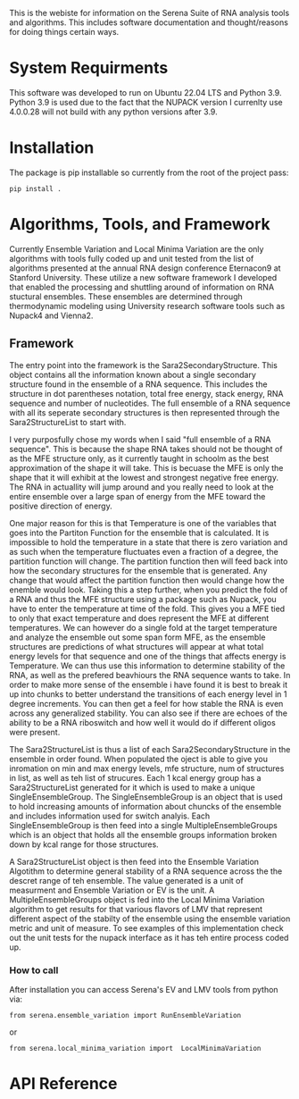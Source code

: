 This is the webiste for information on the Serena Suite of RNA analysis tools and algorithms. This includes software documentation and thought/reasons for doing things certain ways.

# System Requirments
This software was developed to run on Ubuntu 22.04 LTS and Python 3.9. Python 3.9 is used due to the fact that the NUPACK version I currenlty use 4.0.0.28 will not build with any python versions after 3.9. 

# Installation 
The package is pip installable so currently from the root of the project pass:

    pip install .

# Algorithms, Tools, and Framework

Currently Ensemble Variation and Local Minima Variation are the only algorithms with tools fully coded up and unit tested from the list of algorithms presented at the annual RNA design conference Eternacon9 at Stanford University. These utilize a new software framework I developed that enabled the processing and shuttling around of information on RNA stuctural ensembles. These ensembles are determined through thermodynamic modeling using University research software tools such as Nupack4 and Vienna2. 

## Framework
The entry point into the framework is the Sara2SecondaryStructure. This object contains all the information known about a single secondary structure found in the ensemble of a RNA sequence. This includes the structure in dot parentheses notation, total free energy, stack energy, RNA sequence and number of nucleotides. The full ensemble of a RNA sequence with all its seperate secondary structures is then represented through the Sara2StructureList to start with.

I very purposfully chose my words when I said "full ensemble of a RNA sequence". This is because the shape RNA takes should not be thought of as the MFE structure only, as it currently taught in schoolm as the best approximation of the shape it will take. This is becuase the MFE is only the shape that it will exhibit at the lowest and strongest negative free energy. The RNA in actuallity will jump around and you really need to look at the entire ensemble over a large span of energy from the MFE toward the positive direction of energy. 

One major reason for this is that Temperature is one of the variables that goes into the Partiton Function for the ensemble that is calculated. It is impossible to hold the temperature in a state that there is zero variation and as such when the temperature fluctuates even a fraction of a degree, the partition function will change. The partition function then will feed back into how the secondary structures for the ensemble that is generated. Any change that would affect the partition function then would change how the enemble would look. Taking this a step further, when you predict the fold of a RNA and thus the MFE structure using a package such as Nupack, you have to enter the temperature at time of the fold. This gives you a MFE tied to only that exact temperature and does represent the MFE at different temperatures. We can however do a single fold at the target temperature and analyze the ensemble out some span form MFE, as the ensemble structures are predictions of what structures will appear at what total energy levels for that sequence and one of the things that affects energy is Temperature. We can thus use this information to determine stability of the RNA, as well as the prefered beavhiours the RNA sequence wants to take. In order to make more sense of the ensemble i have found it is best to break it up into chunks to better understand the transitions of each energy level in 1 degree increments. You can then get a feel for how stable the RNA is even across any generalized stability. You can also see if there are echoes of the ability to be a RNA riboswitch and how well it would do if different oligos were present.

The Sara2StructureList is thus a list of each Sara2SecondaryStructure in the ensemble in order found. When populated the oject is able to give you inromation on min and max energy levels, mfe structure, num of structures in list, as well as teh list of strucures. Each 1 kcal energy group has a Sara2StructureList generated for it which is used to make a unique SingleEnsembleGroup. The SingleEnsembleGroup is an object that is used to hold increasing amounts of information about chuncks of the ensemble and includes information used for switch analyis. Each SingleEnsembleGroup is then feed into a single MultipleEnsembleGroups which is an object that holds all the ensemble groups information broken down by kcal range for those structures.

A Sara2StructureList object is then feed into the Ensemble Variation Algotithm to determine general stability of a RNA sequence across the the descret range of teh ensemble. The value generated is a unit of measurment and Ensemble Variation or EV is the unit. A MultipleEnsembleGroups object is fed into the Local Minima Variation algorithm to get results for that various flavors of LMV that represent different aspect of the stabilty of the ensemble using the ensemble variation metric and unit of measure. To see examples of this implementation check out the unit tests for the nupack interface as it has teh entire process coded up.

### How to call
After installation you can access Serena's EV and LMV tools from python via:

    from serena.ensemble_variation import RunEnsembleVariation

or

    from serena.local_minima_variation import  LocalMinimaVariation

# API Reference

##



